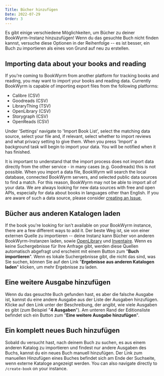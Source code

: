 ```yaml
---
Title: Bücher hinzufügen
Date: 2022-07-29
Order: 3
---
```


Es gibt einige verschiedene Möglichkeiten, um Bücher zu deiner BookWyrm-Instanz hinzuzufügen! Wenn du das gesuchte Buch nicht finden kannst, versuche diese Optionen in der Reihenfolge -- es ist besser, ein Buch zu importieren als eines von Grund auf neu zu erstellen.

## Importing data about your books and reading

If you're coming to BookWyrm from another platform for tracking books and reading, you may want to import your books and reading data. Currently BookWyrm is capable of importing export files from the following platforms:

* Calibre (CSV)
* Goodreads (CSV)
* LibraryThing (TSV)
* OpenLibrary (CSV)
* Storygraph (CSV)
* OpenReads (CSV)

Under 'Settings' navigate to 'Import Book List', select the matching data source, select your file and, if relevant, select whether to import reviews and what privacy setting to give them. When you press 'Import' a background task will begin to import your data. You will be notified when it has finished.

It is important to understand that the import process does not import data directly from the other service - in many cases (e.g. Goodreads) this is not possible. When you import a data file, BookWyrm will search the local database, connected BookWyrm servers, and selected public data sources to find a match. For this reason, BookWyrm may not be able to import all of your data. We are always looking for new data sources with free and open APIs, especially for data about books in languages other than English. If you are aware of such a data source, please consider [creating an Issue](https://github.com/bookwyrm-social/bookwyrm/issues),

## Bücher aus anderen Katalogen laden

If the book you're looking for isn't available on your BookWyrm instance, there are a few different ways to add it. Der beste Weg ist, sie von einer externen Quelle zu importieren -- deine Instanz kann Bücher von anderen BookWyrm-Instanzen laden, sowie [OpenLibrary](http://openlibrary.org/) und [Inventaire](http://inventaire.io/). Wenn es keine Suchergebnisse für Ihre Anfrage gibt, werden diese Quellen automatisch abgefragt und erscheint mit einem Button zum "**Buch importieren**". Wenn es lokale Suchergebnisse gibt, die nicht das sind, was Sie suchen, können Sie auf den Link "**Ergebnisse aus anderen Katalogen laden**" klicken, um mehr Ergebnisse zu laden.


## Eine weitere Ausgabe hinzufügen

Wenn du das gesuchte Buch gefunden hast, es aber die falsche Ausgabe ist, kannst du eine andere Ausgabe aus der Liste der Ausgaben hinzufügen. Klicke auf den Link unter der Beschreibung, der angibt, wie viele Ausgaben es gibt (zum Beispiel "**4 Ausgaben**"). Am unteren Rand der Editionsliste befindet sich ein Button zum "**Eine weitere Ausgabe hinzufügen**".

## Ein komplett neues Buch hinzufügen

Sobald du versucht hast, nach deinem Buch zu suchen, es aus einem anderen Katalog zu importieren und findest nur andere Ausgaben des Buchs, kannst du ein neues Buch manuell hinzufügen. Der Link zum manuellen Hinzufügen eines Buches befindet sich am Ende der Suchseite, wenn externe Kataloge angezeigt werden. You can also navigate directly to `/create-book` on your instance.
